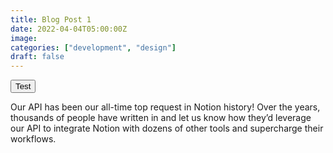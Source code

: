```yaml
---
title: Blog Post 1
date: 2022-04-04T05:00:00Z
image: 
categories: ["development", "design"]
draft: false
---
```


<Button href="#">Test</Button>

Our API has been our all-time top request in Notion history! Over the years, thousands of people have written in and let us know how they’d leverage our API to integrate Notion with dozens of other tools and supercharge their workflows.
